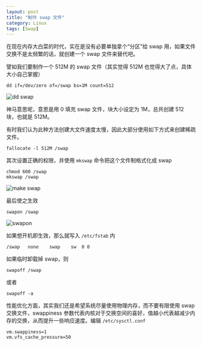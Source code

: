```yaml
---
layout: post
title: "制作 swap 文件"
category: Linux
tags: [Swap]
---
```


在现在内存大白菜的时代，实在是没有必要单独拿个“分区”给 swap 用，如果文件交换不是太频繁的话，就创建一个 swap 文件来替代吧。

譬如我们要制作一个 512M 的 swap 文件（其实觉得 512M 也觉得大了点，具体大小自己掌握）

    dd if=/dev/zero of=/swap bs=1M count=512

![dd swap](//cdn.09hd.com/images/2013/01/swap-dd.png "dd swap")

<!-- more -->

神马意思呢，意思是用 0 填充 swap 文件，块大小设定为 1M，总共创建 512 块，也就是 512M。

有时我们认为此种方法创建大文件速度太慢，因此大部分使用如下方式来创建稀疏文件。

    fallocate -l 512M /swap

其次设置正确的权限，并使用 `mkswap` 命令把这个文件制格式化成 swap

    chmod 600 /swap
    mkswap /swap

![make swap](//cdn.09hd.com/images/2013/01/swap-mk.png "make swap")

最后使之生效

    swapon /swap

![swapon](//cdn.09hd.com/images/2013/01/swap-on.png "swapon")

如果想开机即生效，那么就写入 `/etc/fstab` 内

    /swap	none	swap	sw	0 0

如果临时卸载掉 swap，则

    swapoff /swap

或者

    swapoff -a

性能优化方面，其实我们还是希望系统尽量使用物理内存，而不要有限使用 swap 交换文件，swappiness 参数代表内核对于交换空间的喜好，值越小代表越减少内存的交换，从而提升一些响应速度。编辑 `/etc/sysctl.conf`

    vm.swappiness=1
    vm.vfs_cache_pressure=50

